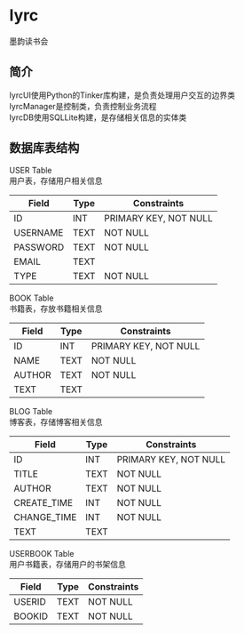 # Iyrc
墨韵读书会

## 简介
IyrcUI使用Python的Tinker库构建，是负责处理用户交互的边界类  
IyrcManager是控制类，负责控制业务流程  
IyrcDB使用SQLLite构建，是存储相关信息的实体类

## 数据库表结构
USER Table  
用户表，存储用户相关信息

| Field     | Type    | Constraints |
|-----------|---------|-------------|
| ID        | INT     | PRIMARY KEY, NOT NULL |
| USERNAME  | TEXT    | NOT NULL    |
| PASSWORD  | TEXT    | NOT NULL    |
| EMAIL     | TEXT    |             |
| TYPE      | TEXT    | NOT NULL    |

BOOK Table  
书籍表，存放书籍相关信息

| Field     | Type    | Constraints |
|-----------|---------|-------------|
| ID        | INT     | PRIMARY KEY, NOT NULL |
| NAME      | TEXT    | NOT NULL    |
| AUTHOR    | TEXT    | NOT NULL    |
| TEXT      | TEXT    |             |

BLOG Table  
博客表，存储博客相关信息

| Field        | Type    | Constraints              |
|--------------|---------|--------------------------|
| ID           | INT     | PRIMARY KEY, NOT NULL     |
| TITLE        | TEXT    | NOT NULL                 |
| AUTHOR       | TEXT    | NOT NULL                 |
| CREATE_TIME  | INT     | NOT NULL                 |
| CHANGE_TIME  | INT     | NOT NULL                 |
| TEXT         | TEXT    |                          |

USERBOOK Table  
用户书籍表，存储用户的书架信息

| Field     | Type    | Constraints |
|-----------|---------|-------------|
| USERID    | TEXT    | NOT NULL    |
| BOOKID    | TEXT    | NOT NULL    |

